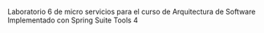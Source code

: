 Laboratorio 6 de micro servicios para el curso de Arquitectura de Software
Implementado con Spring Suite Tools 4
